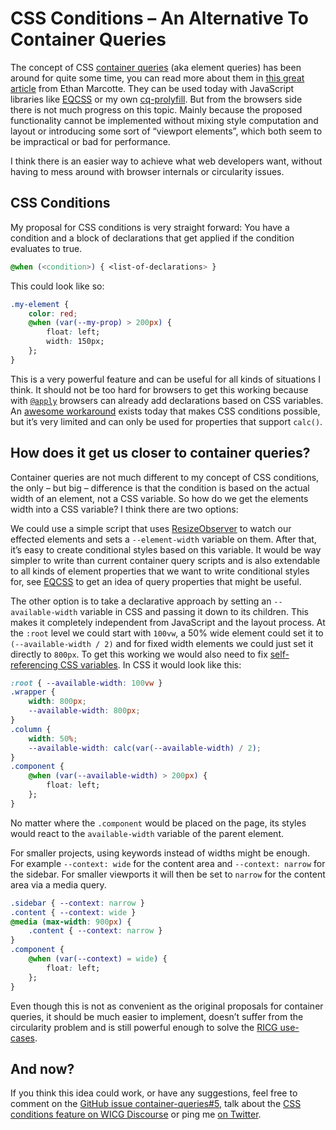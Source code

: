 # CSS Conditions – An Alternative To Container Queries

The concept of CSS [container queries](https://github.com/ResponsiveImagesCG/container-queries) (aka element queries) has been around for quite some time, you can read more about them in [this great article](https://ethanmarcotte.com/wrote/on-container-queries/) from Ethan Marcotte. They can be used today with JavaScript libraries like [EQCSS](http://elementqueries.com/) or my own [cq-prolyfill](https://github.com/ausi/cq-prolyfill). But from the browsers side there is not much progress on this topic. Mainly because the proposed functionality cannot be implemented without mixing style computation and layout or introducing some sort of “viewport elements”, which both seem to be impractical or bad for performance.

I think there is an easier way to achieve what web developers want, without having to mess around with browser internals or circularity issues.


## CSS Conditions

My proposal for CSS conditions is very straight forward: You have a condition and a block of declarations that get applied if the condition evaluates to true.

```css
@when (<condition>) { <list-of-declarations> }
```

This could look like so:

```css
.my-element {
	color: red;
	@when (var(--my-prop) > 200px) {
		float: left;
		width: 150px;
	};
}
```

This is a very powerful feature and can be useful for all kinds of situations I think. It should not be too hard for browsers to get this working because with [`@apply`](http://tabatkins.github.io/specs/css-apply-rule/) browsers can already add declarations based on CSS variables. An [awesome workaround](http://kizu.ru/en/fun/conditions-for-css-variables/) exists today that makes CSS conditions possible, but it’s very limited and can only be used for properties that support `calc()`.

## How does it get us closer to container queries?

Container queries are not much different to my concept of CSS conditions, the only – but big – difference is that the condition is based on the actual width of an element, not a CSS variable. So how do we get the elements width into a CSS variable? I think there are two options:

We could use a simple script that uses [ResizeObserver](https://developers.google.com/web/updates/2016/10/resizeobserver) to watch our effected elements and sets a `--element-width` variable on them. After that, it’s easy to create conditional styles based on this variable. It would be way simpler to write than current container query scripts and is also extendable to all kinds of element properties that we want to write conditional styles for, see [EQCSS](http://elementqueries.com/) to get an idea of query properties that might be useful.

The other option is to take a declarative approach by setting an `--available-width` variable in CSS and passing it down to its children. This makes it completely independent from JavaScript and the layout process. At the `:root` level we could start with `100vw`, a 50% wide element could set it to `(--available-width / 2)` and for fixed width elements we could just set it directly to `800px`. To get this working we would also need to fix [self-referencing CSS variables](https://au.si/self-referencing-css-variables). In CSS it would look like this:

```css
:root { --available-width: 100vw }
.wrapper {
	width: 800px;
	--available-width: 800px;
}
.column {
	width: 50%;
	--available-width: calc(var(--available-width) / 2);
}
.component {
	@when (var(--available-width) > 200px) {
		float: left;
	};
}
```

No matter where the `.component` would be placed on the page, its styles would react to the `available-width` variable of the parent element.

For smaller projects, using keywords instead of widths might be enough. For example `--context: wide` for the content area and `--context: narrow` for the sidebar. For smaller viewports it will then be set to `narrow` for the content area via a media query.

```css
.sidebar { --context: narrow }
.content { --context: wide }
@media (max-width: 900px) {
	.content { --context: narrow }
}
.component {
	@when (var(--context) = wide) {
		float: left;
	};
}
```

Even though this is not as convenient as the original proposals for container queries, it should be much easier to implement, doesn’t suffer from the circularity problem and is still powerful enough to solve the [RICG use-cases](https://responsiveimagescg.github.io/cq-usecases/).

## And now?

If you think this idea could work, or have any suggestions, feel free to comment on the [GitHub issue container-queries#5](https://github.com/ResponsiveImagesCG/container-queries/issues/5), talk about the [CSS conditions feature on WICG Discourse](https://discourse.wicg.io/t/css-conditions-with-variables/2048) or ping me [on Twitter](https://twitter.com/ausi).
